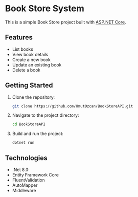 ﻿# Book Store System

This is a simple Book Store project built with [ASP.NET Core](https://docs.microsoft.com/en-us/aspnet/core).

## Features

- List books
- View book details
- Create a new book
- Update an existing book
- Delete a book

## Getting Started

1. Clone the repository:

   ```bash
   git clone https://github.com/UmutOzcan/BookStoreAPI.git
   
2. Navigate to the project directory:
   ```bash
   cd BookStoreAPI

3. Build and run the project:
   ```bash
   dotnet run

## Technologies

- .Net 8.0
- Entity Framework Core
- FluentValidation
- AutoMapper
- Middleware
